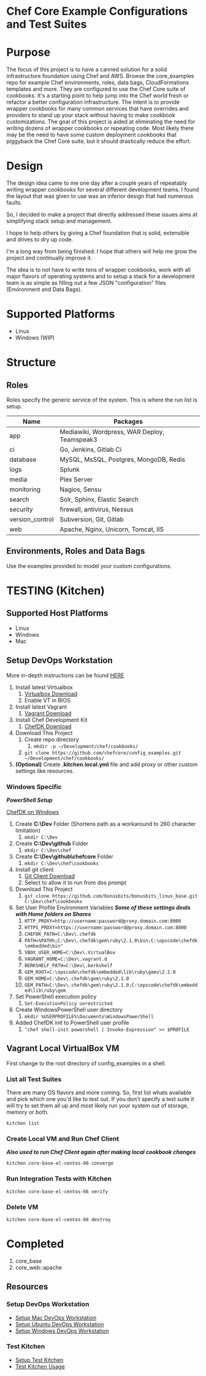 # Chef Core Example Configurations and Test Suites 

# Purpose

The focus of this project is to have a canned solution for a solid infrastructure foundation using Chef and AWS.
Browse the core_examples repo for example Chef environments, roles, data bags, CloudFormations templates and more.
They are configured to use the Chef Core suite of cookbooks.
It's a starting point to help jump into the Chef world fresh or refactor a better configuration infrastructure.
The intent is to provide wrapper cookbooks for many common services that have overrides and providers to stand up your stack without having to make cookbook customizations.
The goal of this project is aided at eliminating the need for writing dozens of wrapper cookbooks or repeating code.
Most likely there may be the need to have some custom deployment cookbooks that piggyback the Chef Core suite, but it should drastically reduce the effort.

# Design
The design idea came to me one day after a couple years of repeatably writing wrapper cookbooks for several different development teams. I found the layout that was given to use was an inferior design that had numerous faults.

So, I decided to make a project that directly addressed these issues aims at simplifying stack setup and management.

I hope to help others by giving a Chef foundation that is solid, extensible and drives to dry up code.

I'm a long way from being finished. I hope that others will help me grow the project and continually improve it.

The idea is to not have to write tons of wrapper cookbooks, work with all major flavors of operating systems and to setup a stack for a development team is as simple as filling out a few JSON "configuration" files (Environment and Data Bags).

# Supported Platforms
* Linux
* Windows (WIP)

# Structure

## Roles
Roles specify the generic service of the system. This is where the run list is setup.

| Name | Packages |
| -------- | -------- |
| app | Mediawiki, Wordpress, WAR Deploy, Teamspeak3 |
| ci | Go, Jenkins, Gitlab Ci |
| database | MySQL, MsSQL, Postgres, MongoDB, Redis |
| logs  | Splunk |
| media  | Plex Server |
| monitoring  | Nagios, Sensu |
| search  | Solr, Sphinx, Elastic Search |
| security  | firewall, antivirus, Nessus |
| version_control  | Subversion, Git, Gitlab |
| web  | Apache, Nginx, Unicorn, Tomcat, IIS |

## Environments, Roles and Data Bags
Use the examples provided to model your custom configurations.


# TESTING (Kitchen)

## Supported Host Platforms
* Linux
* Windows
* Mac

## Setup DevOps Workstation
More in-depth instructions can be found [HERE](http://www.bonusbits.com/wiki/Reference:DevOps_Workstation_Setup_Check_List)

1. Install latest Virtualbox
    1. [Virtualbox Download](https://www.virtualbox.org/wiki/Downloads)
    2. Enable VT in BIOS
2. Install latest Vagrant
    1. [Vagrant Download](https://www.vagrantup.com/downloads.html)
3. Install Chef Development Kit
    1. [ChefDK Download](https://downloads.chef.io/chef-dk/)
4. Download This Project
    1. Create repo directory
        1. ```mkdir -p ~/Development/chef/cookbooks/```
    1. ```git clone https://github.com/chefcore/config_examples.git ~/Development/chef/cookbooks/```
5. **(Optional)** Create **.kitchen.local.yml** file and add proxy or other custom settings like resources.

### Windows Specific

***PowerShell Setup***

[ChefDK on Windows](https://www.chef.io/blog/2014/11/04/the-chefdk-on-windows-survival-guide/)

1. Create **C:\Dev** Folder (Shortens path as a workaround to 260 character limitation)
    1. ```mkdir C:\Dev```
2. Create **C:\Dev\github** Folder
    1. ```mkdir C:\Dev\chef```
3. Create **C:\Dev\github\chefcore** Folder
    1. ```mkdir C:\Dev\chef\cookbooks```
4. Install git client
    1. [Git Client Download](https://git-scm.com/download/win)
    2. Select to allow it to run from dos prompt
5. Download This Project
    1. ```git clone https://github.com/bonusbits/bonusbits_linux_base.git C:\Dev\chef\cookbooks```
6. Set User Profile Environment Variables ***Some of these settings deals with Home folders on Shares***
    1. ```HTTP_PROXY=http://username:password@proxy.domain.com:8000```
    2. ```HTTPS_PROXY=https://username:password@proxy.domain.com:8000```
    3. ```CHEFDK_PATH=C:\Dev\.chefdk```
    4. ```PATH=%PATH%;C:\Dev\.chefdk\gem\ruby\2.1.0\bin;C:\opscode\chefdk\embedded\bin"```
    5. ```VBOX_USER_HOME=C:\Dev\.VirtualBox```
    6. ```VAGRANT_HOME=C:\Dev\.vagrant.d```
    7. ```BERKSHELF_PATH=C:\Dev\.berkshelf```
    8. ```GEM_ROOT=C:\opscode\chefdk\embedded\lib\ruby\gems\2.1.0```
    9. ```GEM_HOME=C:\Dev\.chefdk\gem\ruby\2.1.0```
    10. ```GEM_PATH=C:\Dev\.chefdk\gem\ruby\2.1.0;C:\opscode\chefdk\embedded\lib\ruby\gem```
7. Set PowerShell execution policy
    1. ```Set-ExecutionPolicy unrestricted```
8. Create WindowsPowerShell user directory
    1. ```mkdir %USERPROFILE%\Documents\WindowsPowerShell```
9. Added ChefDK init to PowerShell user profile
    1. ```"chef shell-init powershell | Invoke-Expression" >> $PROFILE```

## Vagrant Local VirtualBox VM
First change to the root directory of config_examples in a shell.

### List all Test Suites
There are many OS flavors and more coming. So, first list whats available and pick which one you'd like to test out. 
If you don't specify a test suite it will try to set them all up and most likely run your system out of storage, memory or both.

```kitchen list```

### Create Local VM and Run Chef Client 
***Also used to run Chef Client again after making local cookbook changes***

```kitchen core-base-el-centos-66 converge```

### Run Integration Tests with Kitchen

```kitchen core-base-el-centos-66 verify```

### Delete VM

```kitchen core-base-el-centos-66 destroy```

# Completed

1. core_base
2. core_web::apache

## Resources

### Setup DevOps Workstation

* [Setup Mac DevOps Workstation](http://www.bonusbits.com/wiki/Reference:Mac_OS_DevOps_Workstation_Setup_Check_List)
* [Setup Ubuntu DevOps Workstation](http://www.bonusbits.com/wiki/Reference:Ubuntu_DevOps_Workstation_Setup_Check_List)
* [Setup Windows DevOps Workstation](http://www.bonusbits.com/wiki/Reference:Windows_DevOps_Workstation_Setup_Check_List)

### Test Kitchen

* [Setup Test Kitchen](https://www.bonusbits.com/wiki/HowTo:Setup_Test_Kitchen)
* [Test Kitchen Usage](https://www.bonusbits.com/wiki/Reference:Test_Kitchen)
